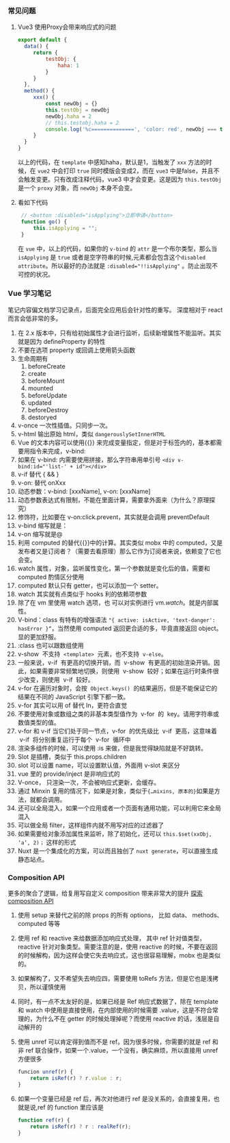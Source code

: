 ### 常见问题

1. Vue3 使用Proxy会带来响应式的问题
   ```js
   export default {
     data() {
        return {
            testObj: {
                haha: 1
            }
        }
     },
     method() {
        xxx() {
            const newObj = {}
            this.testObj = newObj
            newObj.haha = 2
            // this.testobj.haha = 2
            console.log('%c==============', 'color: red', newObj === this.testObj)
        }
     }
   }
   ```
   以上的代码，在 `template` 中感知haha，默认是1，当触发了 `xxx` 方法的时候，在 `vue2` 中会打印 `true` 同时模版会变成2，而在 `vue3` 中是false，并且不会触发变更。只有改成注释代码，vue3 中才会变更。这是因为 `this.testObj` 是一个 `proxy` 对象，而 `newObj` 本身不会变。

2. 看如下代码
   ```js
    // <button :disabled="isApplying">立即申请</button>
    function go() {
        this.isApplying = "";
    }
   ```
   在 `vue` 中，以上的代码，如果你的 `v-bind` 的 `attr` 是一个布尔类型，那么当 `isApplying` 是 `true` 或者是空字符串的时候,元素都会包含这个`disabled attribute`。所以最好的办法就是 `:disabled="!!isApplying"` 。防止出现不可控的状况。

### Vue 学习笔记

笔记内容偏文档学习记录点，后面完全应用后会针对性的重写。
深度相对于 react 而言会低非常的多。

1. 在 2.x 版本中，只有给初始属性才会进行监听，后续新增属性不能监听。其实就是因为 defineProperty 的特性
2. 不要在选项 property 或回调上使用箭头函数
3. 生命周期有
    1. beforeCreate
    2. create
    3. beforeMount
    4. mounted
    5. beforeUpdate
    6. updated
    7. beforeDestroy
    8. destoryed
4. v-once 一次性插值。只同步一次。
5. v-html 输出原始 html，类似 `dangerouslySetInnerHTML`
6. Vue 的文本内容可以使用{{}} 来完成变量指定，但是对于标签内的，基本都需要用指令来完成，v-bind:
7. 如果在 v-bind: 内需要使用拼接，那么字符串用单引号 `<div v-bind:id="'list-' + id"></div>`
8. v-if 替代 { && }
9. v-on: 替代 onXxx
10. 动态参数：v-bind: [xxxName], v-on: [xxxName]
11. 动态参数表达式有限制，不能在里面计算，需要拿外面来（为什么？原理探究）
12. 修饰符，比如要在 v-on:click.prevent，其实就是会调用 preventDefault
13. v-bind 缩写就是：
14. v-on 缩写就是@
15. 利用 computed 的替代{{}}中的计算。其实类似 mobx 中的 computed，又是发布者又是订阅者？（需要去看原理）那么它作为订阅者来说，依赖变了它也会变。
16. watch 属性，对象，监听属性变化，第一个参数就是变化后的值，需要和 computed 酌情区分使用
17. computed 默认只有 getter，也可以添加一个 setter。
18. watch 其实就有点类似于 hooks 利的依赖项参数
19. 除了在 vm 里使用 watch 选项，也 可以对实例进行 vm.$watch。$就是内部属性。
20. V-bind：class 有特有的增强语法 `"{ active: isActive, 'text-danger': hasError }“`，当然使用 computed 返回更合适的多，毕竟直接返回 object。显的更加舒服。
21. :class 也可以跟数组使用
22. v-show  不支持  `<template>`  元素，也不支持  `v-else`。
23. 一般来说，v-if  有更高的切换开销，而  v-show  有更高的初始渲染开销。因此，如果需要非常频繁地切换，则使用  v-show  较好；如果在运行时条件很少改变，则使用  v-if  较好。
24. v-for 在遍历对象时，会按  `Object.keys()`  的结果遍历，但是不能保证它的结果在不同的 JavaScript 引擎下都一致。
25. v-for 其实可以用 of 替代 In，更符合直觉
26. 不要使用对象或数组之类的非基本类型值作为  v-for  的  key。请用字符串或数值类型的值。
27. v-for 和 v-if 当它们处于同一节点，v-for  的优先级比  v-if  更高，这意味着  v-if  将分别重复运行于每个  v-for  循环中
28. 渲染多组件的时候，可以使用 :is 来做，但是我觉得缺陷就是不好跳转。
29. Slot 是插槽，类似于 this.props.children
30. slot 可以设置 name，可以设置默认值，外面用 v-slot 来区分
31. vue 里的 provide/inject 是非响应式的
32. V-once， 只渲染一次，不会被响应式更新，会缓存。
33. 通过 Minxin 复用的情况下，如果是对象，类似于`{…mixins, 原本的}`如果是方法，就都会调用。
34. 还可以全局混入，如果一个应用或者一个页面有通用功能，可以利用它来全局混入
35. 可以做全局 filter，这样组件内就不用写对应的过滤器了
36. 如果需要给对象添加属性来监听，除了初始化，还可以 `this.$set(xxObj, ‘a’, 2)；` 这样的形式
37. Nuxt 是一个集成化的方案，可以而且独创了 `nuxt generate`，可以直接生成静态站点。

### Composition API

更多的聚合了逻辑，给复用写自定义 composition 带来非常大的提升
[探索 composition API](https://segmentfault.com/a/1190000040144197)

1. 使用 setup 来替代之前的除 props 的所有 options， 比如 data、 methods、 computed 等等
2. 使用 ref 和 reactive 来给数据添加响应式处理， 其中 ref 针对值类型，reactive 针对对象类型。需要注意的是，使用 reactive 的时候，不要在返回的时候解构，因为这样会使它失去响应式，这也很容易理解，mobx 也是类似的。
3. 如果解构了，又不希望失去响应四，需要使用 toRefs 方法，但是它也是浅拷贝，所以谨慎使用
4. 同时，有一点不太友好的是，如果已经是 Ref 响应式数据了，除在 template 和 watch 中使用是直接使用，在内部使用的时候需要 .value，这是不符合常理的，为什么不在 getter 的时候处理掉呢？而使用 reactive 的话，浅层是自动解开的
5. 使用 unref 可以肯定得到值而不是 ref。因为很多时候，你需要的就是 ref 和非 ref 联合操作，如果一个.value，一个没有，确实麻烦，所以直接用 unref 方便很多

    ```js
    funcion unref(r) {
        return isRef(r) ? r.value : r;
    }
    ```

6. 如果一个变量已经是 ref 后，再次对他进行 ref 是没关系的，会直接复用，也就是说,ref 的 function 里应该是

    ```js
    function ref(r) {
        return isRef(r) ? r : realRef(r);
    }
    ```
